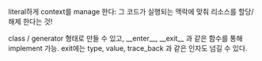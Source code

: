 literal하게 context를 manage 한다: 그 코드가 실행되는 맥락에 맞춰 리소스를 할당/해제 한다는 것!

class /  generator 형태로 만들 수 있고, \_\_enter\_\_, \_\_exit\_\_ 과 같은 함수를 통해 implement 가능. exit에는 type, value, trace_back 과 같은 인자도 넘길 수 있다. 

```python

```
